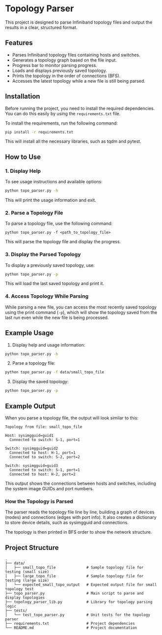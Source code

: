 # Topology Parser

This project is designed to parse Infiniband topology files and output the results in a clear, structured format. 
## Features

- Parses Infiniband topology files containing hosts and switches.
- Generates a topology graph based on the file input.
- Progress bar to monitor parsing progress.
- Loads and displays previously saved topology.
- Prints the topology in the order of connections (BFS).
- Accesses the latest topology while a new file is still being parsed.


## Installation

Before running the project, you need to install the required dependencies. You can do this easily by using the `requirements.txt` file.

To install the requirements, run the following command:

```bash
pip install -r requirements.txt
```
This will install all the necessary libraries, such as tqdm and pytest.

## How to Use


### 1. Display Help

To see usage instructions and available options:

```bash
python topo_parser.py -h
```

This will print the usage information and exit.

### 2. Parse a Topology File

To parse a topology file, use the following command:

```
python topo_parser.py -f <path_to_topology_file>
```

This will parse the topology file and display the progress.

### 3. Display the Parsed Topology

To display a previously saved topology, use:

```bash
python topo_parser.py -p
```

This will load the last saved topology and print it.

### 4. Access Topology While Parsing

While parsing a new file, you can access the most recently saved topology using the print command (`-p`), which will show the topology saved from the last run even while the new file is being processed.

## Example Usage

1. Display help and usage information:
```bash
python topo_parser.py -h
```

2. Parse a topology file:
```bash
python topo_parser.py -f data/small_topo_file
```

3. Display the saved topology:
```bash
python topo_parser.py -p
```

## Example Output

When you parse a topology file, the output will look similar to this:

```
Topology from file: small_topo_file

Host: sysimgguid=guid1
  Connected to switch: S-1, port=1

Switch: sysimgguid=guid2
  Connected to host: H-1, port=1
  Connected to switch: S-2, port=2

Switch: sysimgguid=guid3
  Connected to switch: S-1, port=1
  Connected to host: H-2, port=2
```

This output shows the connections between hosts and switches, including the system image GUIDs and port numbers.

### How the Topology is Parsed
The parser reads the topology file line by line, building a graph of devices (nodes) and connections (edges with port info). 
It also creates a dictionary to store device details, such as sysimgguid and connections. 

The topology is then printed in BFS order to show the network structure.

## Project Structure

<pre><code>.
├── data/
│   ├── small_topo_file              # Sample topology file for testing (small size)
│   ├── large_topo_file              # Sample topology file for testing (large size)
│   └── expected_small_topo_output   # Expected output file for small topology test
├── topo_parser.py                   # Main script to parse and display topologies
├── topology_parser_lib.py           # Library for topology parsing logic
├── tests/
│   └── test_topo_parser.py          # Unit tests for the topology parser
├── requirements.txt                 # Project dependencies
└── README.md                        # Project documentation
</code></pre>